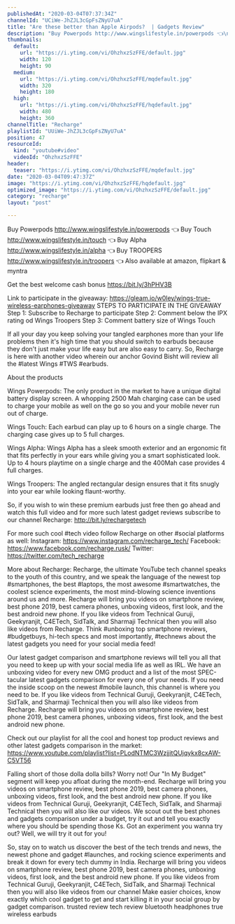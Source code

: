 ```yaml
---
publishedAt: "2020-03-04T07:37:34Z"
channelId: "UCiWe-JhZJL3cGpFsZNyU7uA"
title: "Are these better than Apple Airpods?  | Gadgets Review"
description: "Buy Powerpods http://www.wingslifestyle.in/powerpods 👈\nBuy Touch http://www.wingslifestyle.in/touch 👈\nBuy Alpha http://www.wingslifestyle.in/alpha 👈\nBuy TROOPERS http://www.wingslifestyle.in/troopers 👈\nAlso available at amazon, flipkart & myntra \n\nGet the best welcome cash bonus https://bit.ly/3hPHV3B\n\nLink to participate in the giveaway: https://gleam.io/w0ley/wings-true-wireless-earphones-giveaway \nSTEPS TO PARTICIPATE IN THE GIVEAWAY\nStep 1: Subscribe to Recharge to participate\nStep 2: Comment below the IPX rating od Wings Troopers\nStep 3: Comment battery size of Wings Touch\n\nIf all your day you keep solving your tangled earphones more than your life problems then it's high time that you should switch to earbuds because they don't just make your life easy but are also easy to carry. So, Recharge is here with another video wherein our anchor Govind Bisht will review all the #latest Wings #TWS #earbuds.\n\nAbout the products\n\nWings Powerpods: The only product in the market to have a unique digital battery display screen. A whopping 2500 Mah charging case can be used to charge your mobile as well on the go so you and your mobile never run out of charge. \n\nWings Touch: Each earbud can play up to 6 hours on a single charge. The charging case gives up to 5 full charges. \n\nWings Alpha: Wings Alpha has a sleek smooth exterior and an ergonomic fit that fits perfectly in your ears while giving you a smart sophisticated look. Up to 4 hours playtime on a single charge and the 400Mah case provides 4 full charges.\n\nWings Troopers: The angled rectangular design ensures that it fits snugly into your ear while looking flaunt-worthy. \n\nSo, if you wish to win these premium earbuds just free then go ahead and watch this full video and for more such latest gadget reviews subscribe to our channel Recharge: http://bit.ly/rechargetech\n\nFor more such cool #tech video follow Recharge on other #social platforms as well: Instagram: https://www.instagram.com/recharge_tech/ Facebook: https://www.facebook.com/recharge.rusk/ Twitter: https://twitter.com/tech_recharge\n\nMore about Recharge: Recharge, the ultimate YouTube tech channel speaks to the youth of this country, and we speak the language of the newest top #smartphones, the best #laptops, the most awesome #smartwatches, the coolest science experiments, the most mind-blowing science inventions around us and more. Recharge will bring you videos on smartphone review, best phone 2019, best camera phones, unboxing videos, first look, and the best android new phone. If you like videos from Technical Guruji, Geekyranjit, C4ETech, SidTalk, and Sharmaji Technical then you will also like videos from Recharge. Think #unboxing top smartphone reviews, #budgetbuys, hi-tech specs and most importantly, #technews about the latest gadgets you need for your social media feed!\n\nOur latest gadget comparison and smartphone reviews will tell you all that you need to keep up with your social media life as well as IRL. We have an unboxing video for every new OMG product and a list of the most SPEC-tacular latest gadgets comparison for every one of your needs. If you need the inside scoop on the newest #mobile launch, this channel is where you need to be. If you like videos from Technical Guruji, Geekyranjit, C4ETech, SidTalk, and Sharmaji Technical then you will also like videos from Recharge. Recharge will bring you videos on smartphone review, best phone 2019, best camera phones, unboxing videos, first look, and the best android new phone.\n\nCheck out our playlist for all the cool and honest top product reviews and other latest gadgets comparison in the market: https://www.youtube.com/playlist?list=PLodNTMC3WzjjitQUjqykx8cxAW-C5VT56\n\nFalling short of those dolla dolla bills? Worry not! Our \"In My Budget\" segment will keep you afloat during the month-end. Recharge will bring you videos on smartphone review, best phone 2019, best camera phones, unboxing videos, first look, and the best android new phone. If you like videos from Technical Guruji, Geekyranjit, C4ETech, SidTalk, and Sharmaji Technical then you will also like our videos. We scout out the best phones and gadgets comparison under a budget, try it out and tell you exactly where you should be spending those Ks. Got an experiment you wanna try out? Well, we will try it out for you!\n\nSo, stay on to watch us discover the best of the tech trends and news, the newest phone and gadget\n#launches, and rocking science experiments and break it down for every tech dummy in India. Recharge will bring you videos on smartphone review, best phone 2019, best camera phones, unboxing videos, first look, and the best android new phone. If you like videos from Technical Guruji, Geekyranjit, C4ETech, SidTalk, and Sharmaji Technical then you will also like videos from our channel Make easier choices, know exactly which cool gadget to get and start killing it in your social group by gadget comparison. trusted review tech review bluetooth headphones true wireless earbuds"
thumbnails:
  default:
    url: "https://i.ytimg.com/vi/OhzhxzSzFFE/default.jpg"
    width: 120
    height: 90
  medium:
    url: "https://i.ytimg.com/vi/OhzhxzSzFFE/mqdefault.jpg"
    width: 320
    height: 180
  high:
    url: "https://i.ytimg.com/vi/OhzhxzSzFFE/hqdefault.jpg"
    width: 480
    height: 360
channelTitle: "Recharge"
playlistId: "UUiWe-JhZJL3cGpFsZNyU7uA"
position: 47
resourceId:
  kind: "youtube#video"
  videoId: "OhzhxzSzFFE"
header:
  teaser: "https://i.ytimg.com/vi/OhzhxzSzFFE/mqdefault.jpg"
date: "2020-03-04T09:47:37Z"
image: "https://i.ytimg.com/vi/OhzhxzSzFFE/hqdefault.jpg"
optimized_image: "https://i.ytimg.com/vi/OhzhxzSzFFE/default.jpg"
category: "recharge"
layout: "post"

---
```

Buy Powerpods http://www.wingslifestyle.in/powerpods 👈
Buy Touch http://www.wingslifestyle.in/touch 👈
Buy Alpha http://www.wingslifestyle.in/alpha 👈
Buy TROOPERS http://www.wingslifestyle.in/troopers 👈
Also available at amazon, flipkart & myntra 

Get the best welcome cash bonus https://bit.ly/3hPHV3B

Link to participate in the giveaway: https://gleam.io/w0ley/wings-true-wireless-earphones-giveaway 
STEPS TO PARTICIPATE IN THE GIVEAWAY
Step 1: Subscribe to Recharge to participate
Step 2: Comment below the IPX rating od Wings Troopers
Step 3: Comment battery size of Wings Touch

If all your day you keep solving your tangled earphones more than your life problems then it's high time that you should switch to earbuds because they don't just make your life easy but are also easy to carry. So, Recharge is here with another video wherein our anchor Govind Bisht will review all the #latest Wings #TWS #earbuds.

About the products

Wings Powerpods: The only product in the market to have a unique digital battery display screen. A whopping 2500 Mah charging case can be used to charge your mobile as well on the go so you and your mobile never run out of charge. 

Wings Touch: Each earbud can play up to 6 hours on a single charge. The charging case gives up to 5 full charges. 

Wings Alpha: Wings Alpha has a sleek smooth exterior and an ergonomic fit that fits perfectly in your ears while giving you a smart sophisticated look. Up to 4 hours playtime on a single charge and the 400Mah case provides 4 full charges.

Wings Troopers: The angled rectangular design ensures that it fits snugly into your ear while looking flaunt-worthy. 

So, if you wish to win these premium earbuds just free then go ahead and watch this full video and for more such latest gadget reviews subscribe to our channel Recharge: http://bit.ly/rechargetech

For more such cool #tech video follow Recharge on other #social platforms as well: Instagram: https://www.instagram.com/recharge_tech/ Facebook: https://www.facebook.com/recharge.rusk/ Twitter: https://twitter.com/tech_recharge

More about Recharge: Recharge, the ultimate YouTube tech channel speaks to the youth of this country, and we speak the language of the newest top #smartphones, the best #laptops, the most awesome #smartwatches, the coolest science experiments, the most mind-blowing science inventions around us and more. Recharge will bring you videos on smartphone review, best phone 2019, best camera phones, unboxing videos, first look, and the best android new phone. If you like videos from Technical Guruji, Geekyranjit, C4ETech, SidTalk, and Sharmaji Technical then you will also like videos from Recharge. Think #unboxing top smartphone reviews, #budgetbuys, hi-tech specs and most importantly, #technews about the latest gadgets you need for your social media feed!

Our latest gadget comparison and smartphone reviews will tell you all that you need to keep up with your social media life as well as IRL. We have an unboxing video for every new OMG product and a list of the most SPEC-tacular latest gadgets comparison for every one of your needs. If you need the inside scoop on the newest #mobile launch, this channel is where you need to be. If you like videos from Technical Guruji, Geekyranjit, C4ETech, SidTalk, and Sharmaji Technical then you will also like videos from Recharge. Recharge will bring you videos on smartphone review, best phone 2019, best camera phones, unboxing videos, first look, and the best android new phone.

Check out our playlist for all the cool and honest top product reviews and other latest gadgets comparison in the market: https://www.youtube.com/playlist?list=PLodNTMC3WzjjitQUjqykx8cxAW-C5VT56

Falling short of those dolla dolla bills? Worry not! Our "In My Budget" segment will keep you afloat during the month-end. Recharge will bring you videos on smartphone review, best phone 2019, best camera phones, unboxing videos, first look, and the best android new phone. If you like videos from Technical Guruji, Geekyranjit, C4ETech, SidTalk, and Sharmaji Technical then you will also like our videos. We scout out the best phones and gadgets comparison under a budget, try it out and tell you exactly where you should be spending those Ks. Got an experiment you wanna try out? Well, we will try it out for you!

So, stay on to watch us discover the best of the tech trends and news, the newest phone and gadget
#launches, and rocking science experiments and break it down for every tech dummy in India. Recharge will bring you videos on smartphone review, best phone 2019, best camera phones, unboxing videos, first look, and the best android new phone. If you like videos from Technical Guruji, Geekyranjit, C4ETech, SidTalk, and Sharmaji Technical then you will also like videos from our channel Make easier choices, know exactly which cool gadget to get and start killing it in your social group by gadget comparison. trusted review tech review bluetooth headphones true wireless earbuds